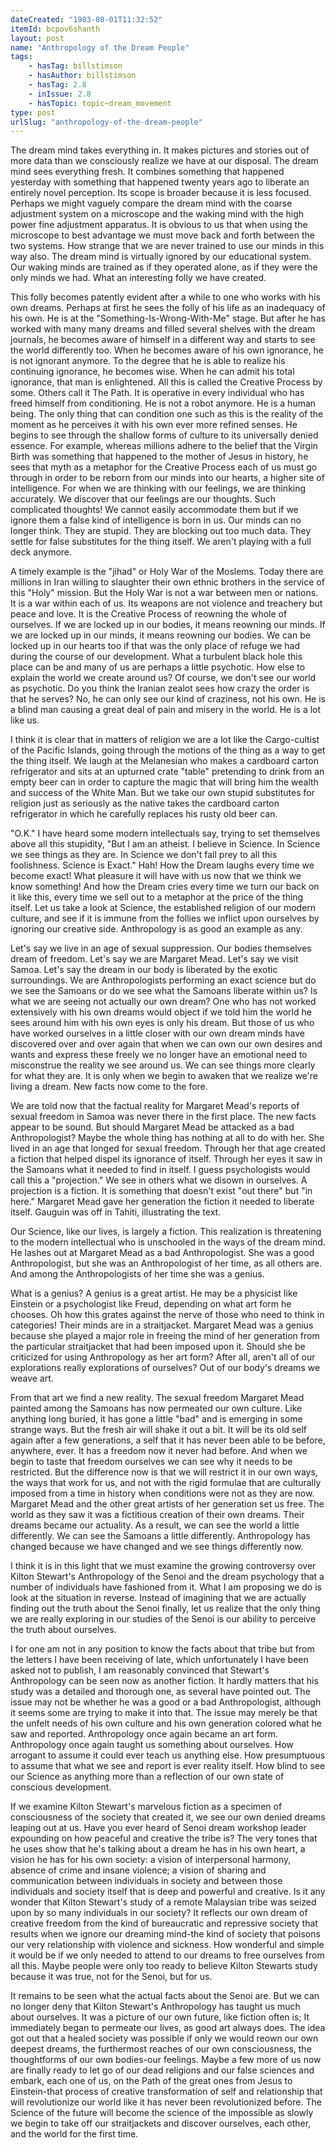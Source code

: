 ```yaml
---
dateCreated: "1983-08-01T11:32:52"
itemId: bcpov6shanth
layout: post
name: "Anthropology of the Dream People"
tags:
    - hasTag: billstimson
    - hasAuthor: billstimson
    - hasTag: 2.8
    - inIssue: 2.8
    - hasTopic: topic~dream_movement
type: post
urlSlug: "anthropology-of-the-dream-people"
---
```


The dream mind takes everything in. It makes pictures and stories out of more data than we consciously realize we have at our disposal. The dream mind sees everything fresh. It combines something that happened yesterday with something that happened twenty years ago to liberate an entirely novel perception. Its scope is broader because it is less focused. Perhaps we might vaguely compare the dream mind with the coarse adjustment system on a microscope and the waking mind with the high power fine adjustment apparatus. It is obvious to us that when using the microscope to best advantage we must move back and forth between the two systems. How strange that we are never trained to use our minds in this way also. The dream mind is virtually ignored by our educational system. Our waking minds are trained as if they operated alone, as if they were the only minds we had. What an interesting folly we have created.

This folly becomes patently evident after a while to one who works with his own dreams. Perhaps at first he sees the folly of his life as an inadequacy of his own. He is at the "Something-Is-Wrong-With-Me" stage. But after he has worked with many many dreams and filled several shelves with the dream journals, he becomes aware of himself in a different way and starts to see the world differently too. When he becomes aware of his own ignorance, he is not ignorant anymore. To the degree that he is able to realize his continuing ignorance, he becomes wise. When he can admit his total ignorance, that man is enlightened. All this is called the Creative Process by some. Others call it The Path. It is operative in every individual who has freed himself from conditioning. He is not a robot anymore. He is a human being. The only thing that can condition one such as this is the reality of the moment as he perceives it with his own ever more refined senses. He begins to see through the shallow forms of culture to its universally denied essence. For example, whereas millions adhere to the belief that the Virgin Birth was something that happened to the mother of Jesus in history, he sees that myth as a metaphor for the Creative Process each of us must go through in order to be reborn from our minds into our hearts, a higher site of intelligence. For when we are thinking with our feelings, we are thinking accurately. We discover that our feelings are our thoughts. Such complicated thoughts! We cannot easily accommodate them but if we ignore them a false kind of intelligence is born in us. Our minds can no longer think. They are stupid. They are blocking out too much data. They settle for false substitutes for the thing itself. We aren't playing with a full deck anymore.

A timely example is the "jihad" or Holy War of the Moslems. Today there are millions in Iran willing to slaughter their own ethnic brothers in the service of this "Holy" mission. But the Holy War is not a war between men or nations. It is a war within each of us. Its weapons are not violence and treachery but peace and love. It is the Creative Process of reowning the whole of ourselves. If we are locked up in our bodies, it means reowning our minds. If we are locked up in our minds, it means reowning our bodies. We can be locked up in our hearts too if that was the only place of refuge we had during the course of our development. What a turbulent black hole this place can be and many of us are perhaps a little psychotic. How else to explain the world we create around us? Of course, we don't see our world as psychotic. Do you think the Iranian zealot sees how crazy the order is that he serves? No, he can only see our kind of craziness, not his own. He is a blind man causing a great deal of pain and misery in the world. He is a lot like us.

I think it is clear that in matters of religion we are a lot like the Cargo-cultist of the Pacific Islands, going through the motions of the thing as a way to get the thing itself. We laugh at the Melanesian who makes a cardboard carton refrigerator and sits at an upturned crate "table" pretending to drink from an empty beer can in order to capture the magic that will bring him the wealth and success of the White Man. But we take our own stupid substitutes for religion just as seriously as the native takes the cardboard carton refrigerator in which he carefully replaces his rusty old beer can.

"O.K." I have heard some modern intellectuals say, trying to set themselves above all this stupidity, "But I am an atheist. I believe in Science. In Science we see things as they are. In Science we don't fall prey to all this foolishness. Science is Exact." Hah! How the Dream laughs every time we become exact! What pleasure it will have with us now that we think we know something! And how the Dream cries every time we turn our back on it like this, every time we sell out to a metaphor at the price of the thing itself. Let us take a look at Science, the established religion of our modern culture, and see if it is immune from the follies we inflict upon ourselves by ignoring our creative side. Anthropology is as good an example as any.

Let's say we live in an age of sexual suppression. Our bodies themselves dream of freedom. Let's say we are Margaret Mead. Let's say we visit Samoa. Let's say the dream in our body is liberated by the exotic surroundings. We are Anthropologists performing an exact science but do we see the Samoans or do we see what the Samoans liberate within us? Is what we are seeing not actually our own dream? One who has not worked extensively with his own dreams would object if we told him the world he sees around him with his own eyes is only his dream. But those of us who have worked ourselves in a little closer with our own dream minds have discovered over and over again that when we can own our own desires and wants and express these freely we no longer have an emotional need to misconstrue the reality we see around us. We can see things more clearly for what they are. It is only when we begin to awaken that we realize we're living a dream. New facts now come to the fore.

We are told now that the factual reality for Margaret Mead's reports of sexual freedom in Samoa was never there in the first place. The new facts appear to be sound. But should Margaret Mead be attacked as a bad Anthropologist? Maybe the whole thing has nothing at all to do with her. She lived in an age that longed for sexual freedom. Through her that age created a fiction that helped dispel its ignorance of itself. Through her eyes it saw in the Samoans what it needed to find in itself. I guess psychologists would call this a "projection." We see in others what we disown in ourselves. A projection is a fiction. It is something that doesn't exist "out there" but "in here." Margaret Mead gave her generation the fiction it needed to liberate itself. Gauguin was off in Tahiti, illustrating the text.

Our Science, like our lives, is largely a fiction. This realization is threatening to the modern intellectual who is unschooled in the ways of the dream mind. He lashes out at Margaret Mead as a bad Anthropologist. She was a good Anthropologist, but she was an Anthropologist of her time, as all others are. And among the Anthropologists of her time she was a genius.

What is a genius? A genius is a great artist. He may be a physicist like Einstein or a psychologist like Freud, depending on what art form he chooses. Oh how this grates against the nerve of those who need to think in categories! Their minds are in a straitjacket. Margaret Mead was a genius because she played a major role in freeing the mind of her generation from the particular straitjacket that had been imposed upon it. Should she be criticized for using Anthropology as her art form? After all, aren't all of our explorations really explorations of ourselves? Out of our body's dreams we weave art.

From that art we find a new reality. The sexual freedom Margaret Mead painted among the Samoans has now permeated our own culture. Like anything long buried, it has gone a little "bad" and is emerging in some strange ways. But the fresh air will shake it out a bit. It will be its old self again after a few generations, a self that it has never been able to be before, anywhere, ever. It has a freedom now it never had before. And when we begin to taste that freedom ourselves we can see why it needs to be restricted. But the difference now is that we will restrict it in our own ways, the ways that work for us, and not with the rigid formulae that are culturally imposed from a time in history when conditions were not as they are now. Margaret Mead and the other great artists of her generation set us free. The world as they saw it was a fictitious creation of their own dreams. Their dreams became our actuality. As a result, we can see the world a little differently. We can see the Samoans a little differently. Anthropology has changed because we have changed and we see things differently now.

I think it is in this light that we must examine the growing controversy over Kilton Stewart's Anthropology of the Senoi and the dream psychology that a number of individuals have fashioned from it. What I am proposing we do is look at the situation in reverse. Instead of imagining that we are actually finding out the truth about the Senoi finally, let us realize that the only thing we are really exploring in our studies of the Senoi is our ability to perceive the truth about ourselves.

I for one am not in any position to know the facts about that tribe but from the letters I have been receiving of late, which unfortunately I have been asked not to publish, I am reasonably convinced that Stewart's Anthropology can be seen now as another fiction. It hardly matters that his study was a detailed and thorough one, as several have pointed out. The issue may not be whether he was a good or a bad Anthropologist, although it seems some are trying to make it into that. The issue may merely be that the unfelt needs of his own culture and his own generation colored what he saw and reported. Anthropology once again became an art form. Anthropology once again taught us something about ourselves. How arrogant to assume it could ever teach us anything else. How presumptuous to assume that what we see and report is ever reality itself. How blind to see our Science as anything more than a reflection of our own state of conscious development.

If we examine Kilton Stewart's marvelous fiction as a specimen of consciousness of the society that created it, we see our own denied dreams leaping out at us. Have you ever heard of Senoi dream workshop leader expounding on how peaceful and creative the tribe is? The very tones that he uses show that he's talking about a dream he has in his own heart, a vision he has for his own society: a vision of interpersonal harmony, absence of crime and insane violence; a vision of sharing and communication between individuals in society and between those individuals and society itself that is deep and powerful and creative. Is it any wonder that Kilton Stewart's study of a remote Malaysian tribe was seized upon by so many individuals in our society? It reflects our own dream of creative freedom from the kind of bureaucratic and repressive society that results when we ignore our dreaming mind-the kind of society that poisons our very relationship with violence and sickness. How wonderful and simple it would be if we only needed to attend to our dreams to free ourselves from all this. Maybe people were only too ready to believe Kilton Stewarts study because it was true, not for the Senoi, but for us.

It remains to be seen what the actual facts about the Senoi are. But we can no longer deny that Kilton Stewart's Anthropology has taught us much about ourselves. It was a picture of our own future, like fiction often is; It immediately began to permeate our lives, as good art always does. The idea got out that a healed society was possible if only we would reown our own deepest dreams, the furthermost reaches of our own consciousness, the thoughtforms of our own bodies-our feelings. Maybe a few more of us now are finally ready to let go of our dead religions and our false sciences and embark, each one of us, on the Path of the great ones from Jesus to Einstein-that process of creative transformation of self and relationship that will revolutionize our world like it has never been revolutionized before. The Science of the future will become the science of the impossible as slowly we begin to take off our straitjackets and discover ourselves, each other, and the world for the first time.
